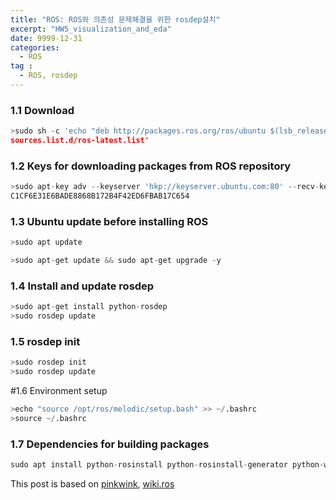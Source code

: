 ```yaml
---
title: "ROS: ROS와 의존성 문제해결을 위한 rosdep설치"
excerpt: "HW5_visualization_and_eda" 
date: 9999-12-31
categories:
  - ROS
tag :
  - ROS, rosdep
---
```



### 1.1 Download
``` python
>sudo sh -c 'echo "deb http://packages.ros.org/ros/ubuntu $(lsb_release -sc) main" > /etc/apt/
sources.list.d/ros-latest.list'
```


### 1.2 Keys for downloading packages from ROS repository
``` python
>sudo apt-key adv --keyserver 'hkp://keyserver.ubuntu.com:80' --recv-key
C1CF6E31E6BADE8868B172B4F42ED6FBAB17C654

```


### 1.3 Ubuntu update before installing ROS
``` python
>sudo apt update
```

``` python
>sudo apt-get update && sudo apt-get upgrade -y
```


### 1.4 Install and update rosdep
``` python
>sudo apt-get install python-rosdep
>sudo rosdep update
```


### 1.5 rosdep init
``` python
>sudo rosdep init
>sudo rosdep update
```
 

#1.6 Environment setup
``` python
>echo "source /opt/ros/melodic/setup.bash" >> ~/.bashrc
>source ~/.bashrc
```


### 1.7 Dependencies for building packages
```python
sudo apt install python-rosinstall python-rosinstall-generator python-wstool build-essential
```
 
This post is based on [pinkwink](https://github.com/PinkWink), [wiki.ros](http://wiki.ros.org/rosdep#INstalling_rosdep)
